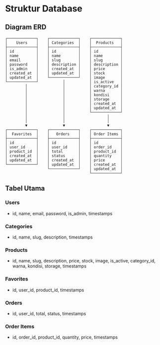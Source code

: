 # Struktur Database

## Diagram ERD
```
┌─────────────┐    ┌─────────────┐    ┌─────────────┐
│    Users    │    │ Categories  │    │  Products   │
├─────────────┤    ├─────────────┤    ├─────────────┤
│ id          │    │ id          │    │ id          │
│ name        │    │ name        │    │ name        │
│ email       │    │ slug        │    │ slug        │
│ password    │    │ description │    │ description │
│ is_admin    │    │ created_at  │    │ price       │
│ created_at  │    │ updated_at  │    │ stock       │
│ updated_at  │    └─────────────┘    │ image       │
└─────────────┘           │           │ is_active   │
         │                │           │ category_id │
         │                │           │ warna       │
         │                │           │ kondisi     │
         │                │           │ storage     │
         │                │           │ created_at  │
         │                │           │ updated_at  │
         │                │           └─────────────┘
         │                │                   │
         │                │                   │
         ▼                ▼                   ▼
┌─────────────┐    ┌─────────────┐    ┌─────────────┐
│  Favorites  │    │   Orders    │    │ Order Items │
├─────────────┤    ├─────────────┤    ├─────────────┤
│ id          │    │ id          │    │ id          │
│ user_id     │    │ user_id     │    │ order_id    │
│ product_id  │    │ total       │    │ product_id  │
│ created_at  │    │ status      │    │ quantity    │
│ updated_at  │    │ created_at  │    │ price       │
└─────────────┘    │ updated_at  │    │ created_at  │
                   └─────────────┘    │ updated_at  │
                                      └─────────────┘
```

## Tabel Utama

### Users
- id, name, email, password, is_admin, timestamps

### Categories
- id, name, slug, description, timestamps

### Products
- id, name, slug, description, price, stock, image, is_active, category_id, warna, kondisi, storage, timestamps

### Favorites
- id, user_id, product_id, timestamps

### Orders
- id, user_id, total, status, timestamps

### Order Items
- id, order_id, product_id, quantity, price, timestamps 